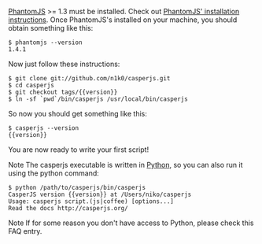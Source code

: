 [PhantomJS](http://phantomjs.org/) >= 1.3 must be installed. Check out
[PhantomJS' installation
instructions](http://code.google.com/p/phantomjs/wiki/Installation). Once
PhantomJS's installed on your machine, you should obtain something like this:

    $ phantomjs --version
    1.4.1

Now just follow these instructions:

    $ git clone git://github.com/n1k0/casperjs.git
    $ cd casperjs
    $ git checkout tags/{{version}}
    $ ln -sf `pwd`/bin/casperjs /usr/local/bin/casperjs

So now you should get something like this:

    $ casperjs --version
    {{version}}

You are now ready to write your first script!

<span class="label label-info">Note</span> The casperjs executable is written
in [Python](http://python.org/), so you can also run it using the python command:

    $ python /path/to/casperjs/bin/casperjs
    CasperJS version {{version}} at /Users/niko/casperjs
    Usage: casperjs script.(js|coffee) [options...]
    Read the docs http://casperjs.org/

<span class="label label-info">Note</span> If for some reason you don't have
access to Python, please check this FAQ entry.
